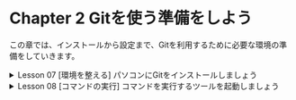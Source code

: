 # Chapter 2 Gitを使う準備をしよう
この章では、インストールから設定まで、Gitを利用するために必要な環境の準備をしていきます。

<details><summary>Lesson 07 [環境を整える] パソコンにGitをインストールしましょう</summary>

ここからGitを利用するための環境を整えていきます。最初にインストールするのはGitのCUIクライアントです。Windows版とmacOS版があり、Windows版にはGit Bashというコマンド実行ツールが付属しています。
- Gitは「Gitクライアント」と「Gitサーバー」を使って操作する
    
    「クライアント」という言葉は、一般的に「顧客」や「依頼主」という意味で利用されていますね。
    
    IT用語での「クライアント」は、「サービスや機能の提供を受けるコンピューターやソフトウェア」のことを意味します。反対に、「サービスや機能を提供するコンピューターやソフトウェア」のことは「サーバー」と呼びます。「サーバーに対して何かを要求して、結果を受け取る」ためのコンピューターやソフトウェアを「クライアント」と考えましょう。
    
    Gitにも、GitサーバーとGitクライアントが存在します。Chapter 1で、複数人でコミットを共有し合うためのリモートリポジトリについて学びましたね。リモートリポジトリを動かしているソフトウェアのことを「Gitサーバー」と呼びます。一方、「Gitクライアント」はパソコンにインストールして「ローカルリポジトリを作る」「コミットする」「リモートリポジトリへコミットを反映する」など、Git操作を実行するために利用します。
    
    ※Gitサーバーは自分で構築することもできますし、GitHubのようなホスティングサービスを利用することもできます。
    
- 2種類のGitクライアント
    
    Gitクライアントには、CUIクライアントとGUIクライアントという2つの種類があります。
    
    CUIとは「Character User Interface」の略で、キーボードから文字の命令を入力してGitを操作します。
    
    GUIとは「Graphical User Interface」の略で、グラフィカルな画面上でマウスを使用してGitを操作します。
    
    CUIクライアントはとてもシンプルで、文字を入力するとその結果が文字で表示されます。GUIクライアントはメニューやボタンがたくさんあり、結果もグラフィカルに表示されます。本書では、文字入力のみでGitを操作できるCUIクライアントをお勧めします。GUIクライアントの方が視覚的に分かりやすいですが、種類が多く、それぞれ画面や操作方法が異なります。ツールによってできない操作設定があるため、本書では紹介するだけにとどめます。CUIクライアントを使うことで、「ツールの操作」ではなく「Gitの操作」を覚えることに集中できますし、Gitでの操作を全て利用できます。次のページからGitのCUIクライアントのインストール方法を解説していきます。
    
    ※GUIのほうがとっつきやすいですが、後々のことを考えてCUIに慣れておきましょう。
    
- Gitをインストールする(macOS)
    1. Gitのサイトを開く
        1. Gitのページ([https://git-scm.com/](https://git-scm.com/))を表示
        2. [Downloads]をクリック
    2. OSを選択する
        1. [macOS]をクリック
    3. インストール方法を選択する
        1. 最新バージョンをクリック ※本書では「Binary installer」を使用した手順を紹介します。
    4. ダウンロードが開始される
        1. 自動的にダウンロードが始まらない場合は、[Problems Downloading?]をクリックし、ミラーサイトからダウンロードしてください。
    5. ダウンロードしたdmgファイルを開く
        1. ダウンロードしたファイルをダブルクリック
    6. pkgファイルを開く
        1. pkgファイルをダブルクリック
        2. Point セキュリティに関する警告が表示された場合
            1. pkgファイルをダブルクリックした時に「開発元が未確認のため開けません」というメッセージが表示された場合は、controlキーを押しながらpkgファイルをクリックし、表示されたメニューの[開く]をクリックしましょう。
    7. インストールを開始する
        1. [続ける]をクリック
    8. インストールを実行する
        1. [インストール]をクリック
    9. インストールを完了する
        1. [閉じる]をクリック
- ワンポイント パッケージマネージャーを使ったインストール
    
    開発に使用するさまざまなツールをそれぞれのサイトからダウンロードしてインストールするのは面倒です。パッケージマネージャーを利用すると、コマンドラインでの共通の操作でさまざまなツールをインストールできます。さらに、最新版ではなく特定のバージョンを指定してインストールすることも可能です。例えば、Windowsでは「Chocolatey」( [https://chocolatey.org/](https://chocolatey.org/) )や「Scoop」( [https://scoop.sh/](https://scoop.sh/) )、Microsoft社のwinget( [https://docs.microsoft.com/ja-jp/windows/package-manager/winget/](https://docs.microsoft.com/ja-jp/windows/package-manager/winget/) )、macOSでは「Homebrew」( [https://brew.sh/index_ja](https://brew.sh/index_ja) )というパッケージマネージャーがあります。
### 用語
- **クライアント**：(IT用語では)サービスや機能の提供を受けるコンピューターやソフトウェアのこと。
- **サーバー**：(IT用語では)サービスや機能を提供するコンピューターやソフトウェアのこと。
- **Gitサーバー**：リモートリポジトリを動かしているソフトウェアのこと。
- **Gitクライアント**：パソコンにインストールして「ローカルリポジトリを作る」「コミットする」「リモートリポジトリへコミットを反映する」など、Git操作を実行するために利用するもので、CUIクライアントとGUIクライアントという2つの種類がある。
- **CUI**：「Character User Interface」の略で、キーボードから文字の命令を入力してGitを操作します。
- **GUI**：「Graphical User Interface」の略で、グラフィカルな画面上でマウスを使用してGitを操作します。</details>


<details><summary>Lesson 08 [コマンドの実行] コマンドを実行するツールを起動しましょう</summary>

